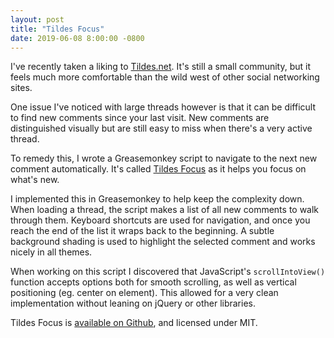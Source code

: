 ```yaml
---
layout: post
title: "Tildes Focus"
date: 2019-06-08 8:00:00 -0800
---
```

I've recently taken a liking to [Tildes.net](https://tildes.net/).  It's still a small community, but it feels much more comfortable than the wild west of other social networking sites.

One issue I've noticed with large threads however is that it can be difficult to find new comments since your last visit.  New comments are distinguished visually but are still easy to miss when there's a very active thread.

To remedy this, I wrote a Greasemonkey script to navigate to the next new comment automatically.  It's called [Tildes Focus](https://github.com/WesCook/TildesFocus) as it helps you focus on what's new.

I implemented this in Greasemonkey to help keep the complexity down.  When loading a thread, the script makes a list of all new comments to walk through them.  Keyboard shortcuts are used for navigation, and once you reach the end of the list it wraps back to the beginning.  A subtle background shading is used to highlight the selected comment and works nicely in all themes.

When working on this script I discovered that JavaScript's <code>scrollIntoView()</code> function accepts options both for smooth scrolling, as well as vertical positioning (eg. center on element).  This allowed for a very clean implementation without leaning on jQuery or other libraries.

Tildes Focus is [available on Github](https://github.com/WesCook/TildesFocus), and licensed under MIT.
